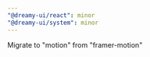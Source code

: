 ```yaml
---
"@dreamy-ui/react": minor
"@dreamy-ui/system": minor
---
```


Migrate to "motion" from "framer-motion"
